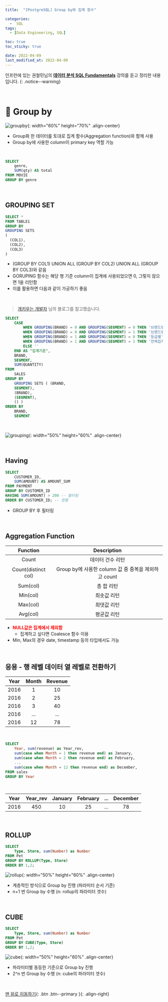 ```yaml
---
title:  "[PostgreSQL] Group by와 집계 함수" 

categories:
  -  SQL
tags:
  - [Data Engineering, SQL]

toc: true
toc_sticky: true

date: 2022-04-09
last_modified_at: 2022-04-09
---
```


인프런에 있는 권철민님의 **[데이터 분석 SQL Fundamentals](https://www.inflearn.com/course/%EB%8D%B0%EC%9D%B4%ED%84%B0%EB%B6%84%EC%84%9D-sql-%ED%8E%80%EB%8D%94%EB%A9%98%ED%83%88/dashboard)** 강의를 듣고 정리한 내용입니다.
{: .notice--warning}

<br>

# 🐘 Group by

![groupby](https://user-images.githubusercontent.com/96368476/162585354-202b397b-32f0-417f-828a-658def627f0f.jpg){: width="60%" height="70%" .align-center}

- Group화 한 데이터를 토대로 집계 함수(Aggregation function)와 함께 사용
- Group by에 사용한 column이 primary key 역할 가능

<br>

``` sql
SELECT
    genre,
    SUM(qty) AS total
FROM MOVIE
GROUP BY genre
```

<br>


## GROUPING SET

``` sql
SELECT *
FROM TABLE1
GROUP BY
GROUPING SETS
(
  (COL1),
  (COL2),
  (COL3)
)
```

- (GROUP BY COL1) UNION ALL (GROUP BY COL2) UNION ALL (GROUP BY COL3)와 같음
- GORUPING 함수는 해당 행 기준 column이 집계에 사용되었으면 0, 그렇지 않으면 1을 리턴함
- 이를 활용하면 다음과 같이 가공하기 좋음

<br>

> [개키우는 개발자](https://dog-developers.tistory.com/151?category=896105) 님의 블로그를 참고했습니다.

``` sql
SELECT
	CASE
		WHEN GROUPING(BRAND) = 0 AND GROUPING(SEGMENT) = 0 THEN '브랜드별+등급별'
		WHEN GROUPING(BRAND) = 0 AND GROUPING(SEGMENT) = 1 THEN '브랜드별'
		WHEN GROUPING(BRAND) = 1 AND GROUPING(SEGMENT) = 0 THEN '등급별'
		WHEN GROUPING(BRAND) = 1 AND GROUPING(SEGMENT) = 1 THEN '전체집계'
		ELSE ''
	END AS "집계기준",
	BRAND,
	SEGMENT,
	SUM(QUANTITY)
FROM
	SALES
GROUP BY
	GROUPING SETS ( (BRAND,
	SEGMENT),
	(BRAND),
	(SEGMENT),
	() )
ORDER BY
	BRAND,
	SEGMENT
```

<br>

![grouping](https://user-images.githubusercontent.com/96368476/162586522-3aef9e1e-58e0-498b-9e6b-9181b6422a4a.png){: width="50%" height="60%" .align-center}


<br>



## Having

``` sql
SELECT
    CUSTOMER_ID,
    SUM(AMOUNT) AS AMOUNT_SUM
FROM PAYMENT
GROUP BY CUSTOMER_ID
HAVING SUM(AMOUNT) > 200 -- 필터링
ORDER BY CUSTOMER_ID; -- 정렬
```

- GROUP BY 후 필터링


<br>


## Aggregation Function

| Function | Description |
|:-:|:-:|
| Count | 데이터 건수 리턴 |
| Count(distinct col) | Group by에 사용한 column 값 중 중복을 제외하고 count |
| Sum(col) | 총 합 리턴 |
| Min(col) | 최솟값 리턴 |
| Max(col) | 최댓값 리턴 |
| Avg(col) | 평균값 리턴 |

- **<span style="color:red">NULL값은 집계에서 제외함</span>**
  - 집계하고 싶다면 Coalesce 함수 이용
- Min, Max의 경우 date, timestamp 등의 타입에서도 가능


<br>


## 응용 - 행 레벨 데이터 열 레벨로 전환하기

| Year | Month | Revenue |
|:-:|:-:|:-:|
| 2016 | 1 | 10 |
| 2016 | 2 | 25 |
| 2016 | 3 | 40 |
| 2016 | ... | ... |
| 2016 | 12 | 78 |

<br>

``` sql
SELECT
    Year, sum(revenue) as Year_rev,
    sum(case when Month = 1 then revenue end) as January,
    sum(case when Month = 2 then revenue end) as February,
    ...
    sum(case when Month = 12 then revenue end) as December,
FROM sales
GROUP BY Year
```

<br>

| Year | Year_rev | January | February | ... | December |
|:-:|:-:|:-:|:-:|:-:|:-:|
| 2016 | 450 | 10 | 25 | ... | 78 |


<br>


## ROLLUP

``` sql
SELECT 
    Type, Store, sum(Number) as Number
FROM Pet
GROUP BY ROLLUP(Type, Store)
ORDER BY 1,2;
```

![rollup](https://user-images.githubusercontent.com/96368476/162589485-f72791de-6875-428a-8cf2-616246316c89.jpg){: width="50%" height="60%" .align-center}

- 계층적인 방식으로 Group by 진행 (파라미터 순서 기준)
- n+1 번 Group by 수행 (n: rollup의 파라미터 갯수)

<br>


## CUBE

``` sql
SELECT 
    Type, Store, sum(Number) as Number
FROM Pet
GROUP BY CUBE(Type, Store)
ORDER BY 1,2;
```

![cube](https://user-images.githubusercontent.com/96368476/162589486-7ee390da-990e-4222-b138-f558efe28e68.jpg){: width="50%" height="60%" .align-center}

- 파라미터별 동등한 기준으로 Group by 진행
- 2^n 번 Group by 수행 (n: cube의 파라미터 갯수)




<br>

[맨 위로 이동하기](#){: .btn .btn--primary }{: .align-right}